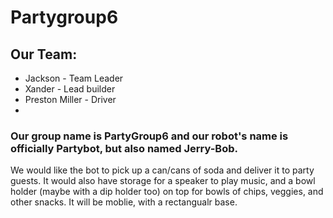 # Partygroup6

## Our Team:
* Jackson - Team Leader
* Xander - Lead builder
* Preston Miller - Driver
* 
### Our group name is PartyGroup6 and our robot's name is officially Partybot, but also named Jerry-Bob.

We would like the bot to pick up a can/cans of soda and deliver it to party guests. It would also have storage for a speaker to play music, and a bowl holder (maybe with a dip holder too) on top for bowls of chips, veggies, and other snacks. It will be moblie, with a rectangualr base.


